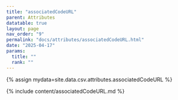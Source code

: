 ```yaml
---
title: "associatedCodeURL"
parent: Attributes
datatable: true
layout: page
nav_order: "9"
permalink: "docs/attributes/associatedCodeURL.html"
date: "2025-04-17"
params:
  title: ""
  rank: ""
---
```

{% assign mydata=site.data.csv.attributes.associatedCodeURL %} 

{% include content/associatedCodeURL.md %}
